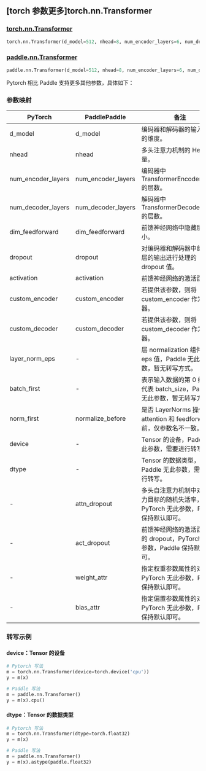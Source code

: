 ## [torch 参数更多]torch.nn.Transformer

### [torch.nn.Transformer](https://pytorch.org/docs/stable/generated/torch.nn.Transformer.html#torch.nn.Transformer)

```python
torch.nn.Transformer(d_model=512, nhead=8, num_encoder_layers=6, num_decoder_layers=6, dim_feedforward=2048, dropout=0.1, activation=<function relu>, custom_encoder=None, custom_decoder=None, layer_norm_eps=1e-05, batch_first=False, norm_first=False, device=None, dtype=None)
```

### [paddle.nn.Transformer](https://www.paddlepaddle.org.cn/documentation/docs/zh/api/paddle/nn/Transformer_cn.html)

```python
paddle.nn.Transformer(d_model=512, nhead=8, num_encoder_layers=6, num_decoder_layers=6, dim_feedforward=2048, dropout=0.1, activation='relu', attn_dropout=None, act_dropout=None, normalize_before=False, weight_attr=None, bias_attr=None, custom_encoder=None, custom_decoder=None)
```

Pytorch 相比 Paddle 支持更多其他参数，具体如下：

### 参数映射

| PyTorch            | PaddlePaddle       | 备注                                                                                |
| ------------------ | ------------------ | ----------------------------------------------------------------------------------- |
| d_model            | d_model            | 编码器和解码器的输入输出的维度。                                                    |
| nhead              | nhead              | 多头注意力机制的 Head 数量。                                                        |
| num_encoder_layers | num_encoder_layers | 编码器中 TransformerEncoderLayer 的层数。                                           |
| num_decoder_layers | num_decoder_layers | 解码器中 TransformerDecoderLayer 的层数。                                           |
| dim_feedforward    | dim_feedforward    | 前馈神经网络中隐藏层的大小。                                                        |
| dropout            | dropout            | 对编码器和解码器中每个子层的输出进行处理的 dropout 值。                             |
| activation         | activation         | 前馈神经网络的激活函数。                                                            |
| custom_encoder     | custom_encoder     | 若提供该参数，则将 custom_encoder 作为编码器。                                      |
| custom_decoder     | custom_decoder     | 若提供该参数，则将 custom_decoder 作为解码器。                                      |
| layer_norm_eps     | -                  | 层 normalization 组件的 eps 值，Paddle 无此参数，暂无转写方式。                     |
| batch_first        | -                  | 表示输入数据的第 0 维是否代表 batch_size，Paddle 无此参数，暂无转写方式。           |
| norm_first         | normalize_before   | 是否 LayerNorms 操作在 attention 和 feedforward 前，仅参数名不一致。                |
| device             | -                  | Tensor 的设备，Paddle 无此参数，需要进行转写。                                      |
| dtype              | -                  | Tensor 的数据类型，Paddle 无此参数，需要进行转写。                                  |
| -                  | attn_dropout       | 多头自注意力机制中对注意力目标的随机失活率，PyTorch 无此参数，Paddle 保持默认即可。 |
| -                  | act_dropout        | 前馈神经网络的激活函数后的 dropout，PyTorch 无此参数，Paddle 保持默认即可。         |
| -                  | weight_attr        | 指定权重参数属性的对象，PyTorch 无此参数，Paddle 保持默认即可。                     |
| -                  | bias_attr          | 指定偏置参数属性的对象，PyTorch 无此参数，Paddle 保持默认即可。                     |

### 转写示例

#### device：Tensor 的设备

```python
# Pytorch 写法
m = torch.nn.Transformer(device=torch.device('cpu'))
y = m(x)

# Paddle 写法
m = paddle.nn.Transformer()
y = m(x).cpu()
```

#### dtype：Tensor 的数据类型

```python
# Pytorch 写法
m = torch.nn.Transformer(dtype=torch.float32)
y = m(x)

# Paddle 写法
m = paddle.nn.Transformer()
y = m(x).astype(paddle.float32)
```
